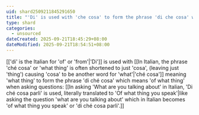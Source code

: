 ```yaml
---
uid: shard2509211845291650
title: "'Di' is used with 'che cosa' to form the phrase 'di che cosa' which means 'of what thing' when asking questions"
type: shard
categories:
  - unsourced
dateCreated: 2025-09-21T18:45:29+08:00
dateModified: 2025-09-21T18:54:51+08:00
---
```

[['di' is the Italian for 'of' or 'from'|'Di']] is used with [[In Italian, the phrase 'ché cosa' or 'what thing' is often shortened to just 'cosa', (leaving just 'thing') causing 'cosa' to be another word for 'what'|'ché cosa']] meaning 'what thing' to form the phrase 'di ché cosa' which means 'of what thing' when asking questions: [[In asking 'What are you talking about' in Italian, 'Di ché cosa parli' is used, literally translated to 'Of what thing you speak'|like asking the question 'what are you talking about' which in Italian becomes 'of what thing you speak' or 'di ché cosa parli'.]]